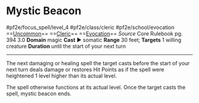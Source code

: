 # Mystic Beacon
#pf2e/focus_spell/level_4 #pf2e/class/cleric #pf2e/school/evocation 
==[Uncommon](Uncommon.md)== ==[Cleric](Cleric.md)== ==[Evocation](Evocation.md)==
*Source* Core Rulebook pg. 394 3.0
**Domain** magic
**Cast** ► somatic
**Range** 30 feet; **Targets** 1 willing creature
**Duration** until the start of your next turn

---
The next damaging or healing spell the target casts before the start of your next turn deals damage or restores Hit Points as if the spell were heightened 1 level higher than its actual level.

The spell otherwise functions at its actual level. Once the target casts the spell, mystic beacon ends.